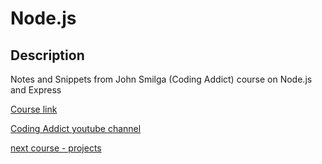 # Node.js

## Description

Notes and Snippets from John Smilga (Coding Addict) course on Node.js and Express

[Course link](https://www.youtube.com/watch?v=Oe421EPjeBE&ab_channel=freeCodeCamp.org)

[Coding Addict youtube channel](https://www.youtube.com/channel/UCMZFwxv5l-XtKi693qMJptA)

[next course - projects](https://www.youtube.com/watch?v=qwfE7fSVaZM&ab_channel=freeCodeCamp.org)